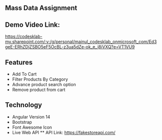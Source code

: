 ## Mass Data Assignment
## Demo Video Link:
https://codesklab-my.sharepoint.com/:v:/g/personal/mainul_codesklab_onmicrosoft_com/Ed3geE-ERhZDjZSBO5eF5OcBL-z3ua5dZe-ok_e_j8iVXQ?e=VT1VU9

## Features

* Add To Cart
* Filter Products By Category
* Advance product search option
* Remove product from cart

## Technology
* Angular Version 14
* Bootstrap
* Font Awesome Icon
* Live Web API
** API Link: https://fakestoreapi.com/

